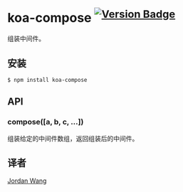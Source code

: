 # koa-compose <sup>[![Version Badge](http://versionbadg.es/koajs/koa-compose.svg)](https://www.npmjs.com/package/koa-compose)</sup>

组装中间件。

## 安装

```
$ npm install koa-compose
```

## API

### compose([a, b, c, ...])

组装给定的中间件数组，返回组装后的中间件。

## 译者

[Jordan Wang](https://github.com/mingmingwon/)

